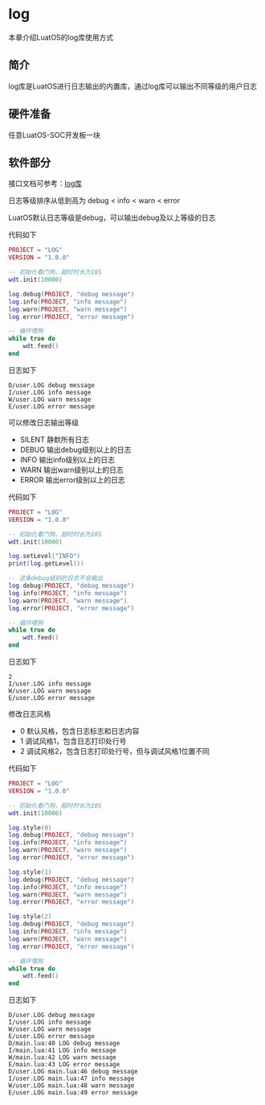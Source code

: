 # log

本章介绍LuatOS的log库使用方式

## 简介

log库是LuatOS进行日志输出的内置库，通过log库可以输出不同等级的用户日志

## 硬件准备

任意LuatOS-SOC开发板一块

## 软件部分

接口文档可参考：[log库](https://wiki.luatos.com/api/log.html)

日志等级排序从低到高为 debug < info < warn < error

LuatOS默认日志等级是debug，可以输出debug及以上等级的日志

代码如下

```lua
PROJECT = "LOG"
VERSION = "1.0.0"

-- 初始化看门狗，超时时长为10S
wdt.init(10000)

log.debug(PROJECT, "debug message")
log.info(PROJECT, "info message")
log.warn(PROJECT, "warn message")
log.error(PROJECT, "error message")

-- 循环喂狗
while true do
    wdt.feed()
end
```

日志如下

```log
D/user.LOG debug message
I/user.LOG info message
W/user.LOG warn message
E/user.LOG error message
```

可以修改日志输出等级

+ SILENT  静默所有日志
+ DEBUG   输出debug级别以上的日志
+ INFO    输出info级别以上的日志
+ WARN    输出warn级别以上的日志
+ ERROR   输出error级别以上的日志

代码如下

```lua
PROJECT = "LOG"
VERSION = "1.0.0"

-- 初始化看门狗，超时时长为10S
wdt.init(10000)

log.setLevel("INFO")
print(log.getLevel())

-- 这条debug级别的日志不会输出
log.debug(PROJECT, "debug message")
log.info(PROJECT, "info message")
log.warn(PROJECT, "warn message")
log.error(PROJECT, "error message")

-- 循环喂狗
while true do
    wdt.feed()
end
```

日志如下

```log
2
I/user.LOG info message
W/user.LOG warn message
E/user.LOG error message
```

修改日志风格

+ 0 默认风格，包含日志标志和日志内容
+ 1 调试风格1，包含日志打印处行号
+ 2 调试风格2，包含日志打印处行号，但与调试风格1位置不同

代码如下

```lua
PROJECT = "LOG"
VERSION = "1.0.0"

-- 初始化看门狗，超时时长为10S
wdt.init(10000)

log.style(0)
log.debug(PROJECT, "debug message")
log.info(PROJECT, "info message")
log.warn(PROJECT, "warn message")
log.error(PROJECT, "error message")

log.style(1)
log.debug(PROJECT, "debug message")
log.info(PROJECT, "info message")
log.warn(PROJECT, "warn message")
log.error(PROJECT, "error message")

log.style(2)
log.debug(PROJECT, "debug message")
log.info(PROJECT, "info message")
log.warn(PROJECT, "warn message")
log.error(PROJECT, "error message")

-- 循环喂狗
while true do
    wdt.feed()
end
```

日志如下

```log
D/user.LOG debug message
I/user.LOG info message
W/user.LOG warn message
E/user.LOG error message
D/main.lua:40 LOG debug message
I/main.lua:41 LOG info message
W/main.lua:42 LOG warn message
E/main.lua:43 LOG error message
D/user.LOG main.lua:46 debug message
I/user.LOG main.lua:47 info message
W/user.LOG main.lua:48 warn message
E/user.LOG main.lua:49 error message
```
